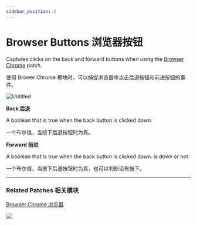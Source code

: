 ```yaml
---
sidebar_position: 2
---
```


# Browser Buttons 浏览器按钮

Captures clicks on the back and forward buttons when using the [Browser Chrome](./Browser%20Chrome.md) patch.

使用 Brower Chrome 模块时，可以捕捉浏览器中点击后退按钮和前进按钮的事件。

![Untitled](https://s3.us-west-2.amazonaws.com/secure.notion-static.com/16e48d02-40cc-44a2-8538-e1d54545c1b2/Untitled.png?X-Amz-Algorithm=AWS4-HMAC-SHA256&X-Amz-Content-Sha256=UNSIGNED-PAYLOAD&X-Amz-Credential=AKIAT73L2G45EIPT3X45%2F20220602%2Fus-west-2%2Fs3%2Faws4_request&X-Amz-Date=20220602T165212Z&X-Amz-Expires=86400&X-Amz-Signature=5ae13ee2c0ea2726b0b0250492f6e94ac41ab12f9d0cb82e156c0e5d5254cd7f&X-Amz-SignedHeaders=host&response-content-disposition=filename%20%3D%22Untitled.png%22&x-id=GetObject)

**Back 后退**

A boolean that is true when the back button is clicked down.

一个布尔值，当按下后退按钮时为真。

**Forward 前进**

A boolean that is true when the back button is clicked down. is down or not.

一个布尔值，当按下后退按钮时为真，也可以判断没有按下。

------

### Related Patches 相关模块

[Browser Chrome 浏览器](./Browser%20Chrome.md)

![](https://s3.us-west-2.amazonaws.com/secure.notion-static.com/6a26cf57-2980-4c58-b2e1-b717d33edfb4/Untitled.png?X-Amz-Algorithm=AWS4-HMAC-SHA256&X-Amz-Content-Sha256=UNSIGNED-PAYLOAD&X-Amz-Credential=AKIAT73L2G45EIPT3X45%2F20220602%2Fus-west-2%2Fs3%2Faws4_request&X-Amz-Date=20220602T165316Z&X-Amz-Expires=86400&X-Amz-Signature=08282fadfb8c5947c1757d4673eb6ad3daf52b9816d1c22368c646112dfcf74d&X-Amz-SignedHeaders=host&response-content-disposition=filename%20%3D%22Untitled.png%22&x-id=GetObject)
